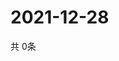 # 2021-12-28
  共 0条

  <!-- BEGIN -->
  <!-- 最后更新时间Tue Dec 28 2021 23:03:29 GMT+0000 (Coordinated Universal Time) -->
  
  <!-- END -->
  
  